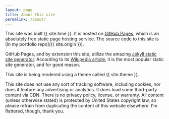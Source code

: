 ```yaml
---
layout: page
title: About this site
permalink: /about/
---
```


This site was built <span id="buildtimestamp">{{ site.time }}</span>. It is hosted on [GitHub Pages](https://pages.github.com), which is an absolutely free static page hosting service. The source code to this site is [in my portfolio repo]({{ site.origin }}).

GitHub Pages, and by extension this site, utilize the amazing [Jekyll static site generator](https://jekyllrb.com/). According to its [Wikipedia article](https://en.wikipedia.org/wiki/Jekyll_(software)), it is the most popular static site generator, and for good reason.

This site is being rendered using a theme called {{ site.theme }}.

This site does not use any sort of tracking software, including cookies, nor does it feature any advertising or analytics. It does load some third-party content via CDN. There is no privacy policy, license, or warranty. All content (unless otherwise stated) is protected by United States copyright law, so please refrain from duplicating the content of this website elsewhere. I'm flattered, though, thank you.

<script>
function buildtimereplace() {
    try {
        n = document.getElementById('buildtimestamp');
        m = moment(n.innerText);
        if (!m.isValid()) {
            console.log("Moment.js does not think", n.innerText, "is valid, leaving as-is")
            return;
        }
        n.innerText = m.format('LLL') + ', ' + m.fromNow();
    } catch(e) {
        console.log("Replacing build timestamp threw",e)
        return
    }
}
</script>
<script src="https://cdnjs.cloudflare.com/ajax/libs/moment.js/2.27.0/moment.min.js" integrity="sha256-ZsWP0vT+akWmvEMkNYgZrPHKU9Ke8nYBPC3dqONp1mY=" crossorigin="anonymous" async="async" defer="defer" onload="buildtimereplace()"></script>
